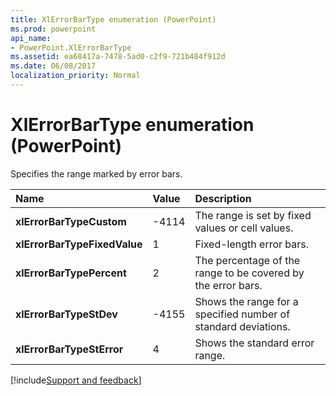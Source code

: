 ```yaml
---
title: XlErrorBarType enumeration (PowerPoint)
ms.prod: powerpoint
api_name:
- PowerPoint.XlErrorBarType
ms.assetid: ea68417a-7478-5ad0-c2f9-721b484f912d
ms.date: 06/08/2017
localization_priority: Normal
---
```



# XlErrorBarType enumeration (PowerPoint)

Specifies the range marked by error bars.



|Name|Value|Description|
|:-----|:-----|:-----|
|**xlErrorBarTypeCustom**|-4114|The range is set by fixed values or cell values.|
|**xlErrorBarTypeFixedValue**|1|Fixed-length error bars.|
|**xlErrorBarTypePercent**|2|The percentage of the range to be covered by the error bars.|
|**xlErrorBarTypeStDev**|-4155|Shows the range for a specified number of standard deviations.|
|**xlErrorBarTypeStError**|4|Shows the standard error range.|

[!include[Support and feedback](~/includes/feedback-boilerplate.md)]